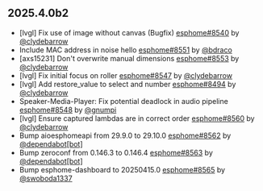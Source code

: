 ## 2025.4.0b2

- [lvgl] Fix use of image without canvas (Bugfix) [esphome#8540](https://github.com/esphome/esphome/pull/8540) by [@clydebarrow](https://github.com/clydebarrow)
- Include MAC address in noise hello [esphome#8551](https://github.com/esphome/esphome/pull/8551) by [@bdraco](https://github.com/bdraco)
- [axs15231] Don't overwrite manual dimensions [esphome#8553](https://github.com/esphome/esphome/pull/8553) by [@clydebarrow](https://github.com/clydebarrow)
- [lvgl] Fix initial focus on roller [esphome#8547](https://github.com/esphome/esphome/pull/8547) by [@clydebarrow](https://github.com/clydebarrow)
- [lvgl] Add restore_value to select and number [esphome#8494](https://github.com/esphome/esphome/pull/8494) by [@clydebarrow](https://github.com/clydebarrow)
- Speaker-Media-Player: Fix potential deadlock in audio pipeline [esphome#8548](https://github.com/esphome/esphome/pull/8548) by [@gnumpi](https://github.com/gnumpi)
- [lvgl] Ensure captured lambdas are in correct order [esphome#8560](https://github.com/esphome/esphome/pull/8560) by [@clydebarrow](https://github.com/clydebarrow)
- Bump aioesphomeapi from 29.9.0 to 29.10.0 [esphome#8562](https://github.com/esphome/esphome/pull/8562) by [@dependabot[bot]](https://github.com/apps/dependabot)
- Bump zeroconf from 0.146.3 to 0.146.4 [esphome#8563](https://github.com/esphome/esphome/pull/8563) by [@dependabot[bot]](https://github.com/apps/dependabot)
- Bump esphome-dashboard to 20250415.0 [esphome#8565](https://github.com/esphome/esphome/pull/8565) by [@swoboda1337](https://github.com/swoboda1337)

